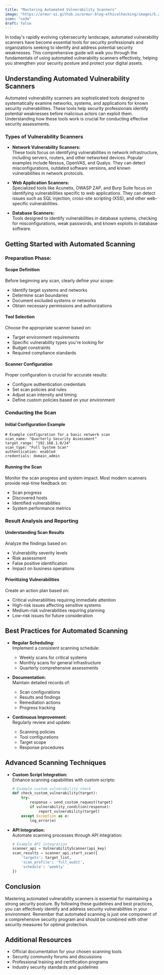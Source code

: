 ```yaml
---
title: "Mastering Automated Vulnerability Scanners"
image: "https://armur-ai.github.io/armur-blog-ethicalhacking/images/5.avif"
icon: "code"
draft: false
---
```


In today's rapidly evolving cybersecurity landscape, automated vulnerability scanners have become essential tools for security professionals and organizations seeking to identify and address potential security weaknesses. This comprehensive guide will walk you through the fundamentals of using automated vulnerability scanners effectively, helping you strengthen your security posture and protect your digital assets.

## Understanding Automated Vulnerability Scanners

Automated vulnerability scanners are sophisticated tools designed to systematically examine networks, systems, and applications for known security vulnerabilities. These tools help security professionals identify potential weaknesses before malicious actors can exploit them. Understanding how these tools work is crucial for conducting effective security assessments.

### Types of Vulnerability Scanners

- **Network Vulnerability Scanners:**  
  These tools focus on identifying vulnerabilities in network infrastructure, including servers, routers, and other networked devices. Popular examples include Nessus, OpenVAS, and Qualys. They can detect misconfigurations, outdated software versions, and known vulnerabilities in network protocols.

- **Web Application Scanners:**  
  Specialized tools like Acunetix, OWASP ZAP, and Burp Suite focus on identifying vulnerabilities specific to web applications. They can detect issues such as SQL injection, cross-site scripting (XSS), and other web-specific vulnerabilities.

- **Database Scanners:**  
  Tools designed to identify vulnerabilities in database systems, checking for misconfigurations, weak passwords, and known exploits in database software.

## Getting Started with Automated Scanning

### Preparation Phase:

#### Scope Definition

Before beginning any scan, clearly define your scope:
- Identify target systems and networks
- Determine scan boundaries
- Document excluded systems or networks
- Obtain necessary permissions and authorizations

#### Tool Selection

Choose the appropriate scanner based on:
- Target environment requirements
- Specific vulnerability types you're looking for
- Budget constraints
- Required compliance standards

#### Scanner Configuration

Proper configuration is crucial for accurate results:
- Configure authentication credentials
- Set scan policies and rules
- Adjust scan intensity and timing
- Define custom policies based on your environment

### Conducting the Scan

#### Initial Configuration Example

```plaintext
# Example configuration for a basic network scan
scan_name: "Quarterly Security Assessment"
target_range: "192.168.1.0/24"
scan_type: "Full System Scan"
authentication: enabled
credentials: domain_admin
```

#### Running the Scan

Monitor the scan progress and system impact. Most modern scanners provide real-time feedback on:
- Scan progress
- Discovered hosts
- Identified vulnerabilities
- System performance metrics

### Result Analysis and Reporting

#### Understanding Scan Results

Analyze the findings based on:
- Vulnerability severity levels
- Risk assessment
- False positive identification
- Impact on business operations

#### Prioritizing Vulnerabilities

Create an action plan based on:
- Critical vulnerabilities requiring immediate attention
- High-risk issues affecting sensitive systems
- Medium-risk vulnerabilities requiring planning
- Low-risk issues for future consideration

## Best Practices for Automated Scanning

- **Regular Scheduling:**  
  Implement a consistent scanning schedule:
  - Weekly scans for critical systems
  - Monthly scans for general infrastructure
  - Quarterly comprehensive assessments

- **Documentation:**  
  Maintain detailed records of:
  - Scan configurations
  - Results and findings
  - Remediation actions
  - Progress tracking

- **Continuous Improvement:**  
  Regularly review and update:
  - Scanning policies
  - Tool configurations
  - Target scope
  - Response procedures

## Advanced Scanning Techniques

- **Custom Script Integration:**  
  Enhance scanning capabilities with custom scripts:

  ```python
  # Example custom vulnerability check
  def check_custom_vulnerability(target):
      try:
          response = send_custom_request(target)
          if vulnerability_condition(response):
              report_vulnerability(target)
      except Exception as e:
          log_error(e)
  ```

- **API Integration:**  
  Automate scanning processes through API integration:

  ```python
  # Example API integration
  scanner_api = VulnerabilityScanner(api_key)
  scan_results = scanner_api.start_scan({
      'targets': target_list,
      'scan_profile': 'full_audit',
      'schedule': 'weekly'
  })
  ```

## Conclusion

Mastering automated vulnerability scanners is essential for maintaining a strong security posture. By following these guidelines and best practices, you can effectively identify and address security vulnerabilities in your environment. Remember that automated scanning is just one component of a comprehensive security program and should be combined with other security measures for optimal protection.

## Additional Resources

- Official documentation for your chosen scanning tools
- Security community forums and discussions
- Professional training and certification programs
- Industry security standards and guidelines